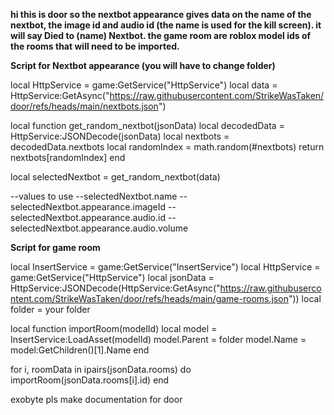 **hi this is door so the nextbot appearance gives data on the name of the nextbot, the image id and audio id (the name is used for the kill screen). it will say Died to (name) Nextbot. the game room are roblox model ids of the rooms that will need to be imported.**

**Script for Nextbot appearance (you will have to change folder)**

local HttpService = game:GetService("HttpService")
local data = HttpService:GetAsync("https://raw.githubusercontent.com/StrikeWasTaken/door/refs/heads/main/nextbots.json")

local function get_random_nextbot(jsonData)
    local decodedData = HttpService:JSONDecode(jsonData)
    local nextbots = decodedData.nextbots
    local randomIndex = math.random(#nextbots)
    return nextbots[randomIndex]
end


local selectedNextbot = get_random_nextbot(data)


--values to use
--selectedNextbot.name
--selectedNextbot.appearance.imageId
--selectedNextbot.appearance.audio.id
--selectedNextbot.appearance.audio.volume

**Script for game room**


local InsertService = game:GetService("InsertService")
local HttpService = game:GetService("HttpService")
local jsonData = HttpService:JSONDecode(HttpService:GetAsync("https://raw.githubusercontent.com/StrikeWasTaken/door/refs/heads/main/game-rooms.json"))
local folder = your folder

local function importRoom(modelId)
    local model = InsertService:LoadAsset(modelId)
    model.Parent = folder
    model.Name = model:GetChildren()[1].Name
end



for i, roomData in ipairs(jsonData.rooms) do
    importRoom(jsonData.rooms[i].id)
end


exobyte pls make documentation for door
